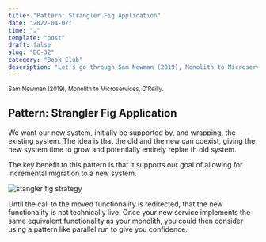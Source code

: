 ```yaml
---
title: "Pattern: Strangler Fig Application"
date: "2022-04-07"
time: "☕️"
template: "post"
draft: false
slug: "BC-32"
category: "Book Club"
description: "Let's go through Sam Newman (2019), Monolith to Microservices, Chapter 2. Splitting the monolith"
---
```


<sub>Sam Newman (2019), Monolith to Microservices, O′Reilly.</sub>

## Pattern: Strangler Fig Application

We want our new system, initially be supported by, and wrapping, the existing system. The idea is that the old and the new can coexist, giving the new system time to grow and potentially entirely replae th old system. 

The key benefit to this pattern is that it supports our goal of allowing for incremental migration to a new system. 

![stangler fig strategy](/media/architecture/stangler-fig.png)

Until the call to the moved functionality is redirected, that the new functionality is not technically live. Once your new service implements the same equivalent functionality as your monolith, you could then consider using a pattern like parallel run to give you confidence. 